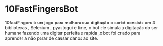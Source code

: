# 10FastFingersBot
 10fastFingers é um jogo para melhora sua digitação o script consiste em 3 bibliotecas , Selenium , pyautogui e time,  o bot ele simula a digitação do ser humano fazendo uma digitar perfeita e rapida ,o bot foi criado para aprender a não parar de causar danos ao site.
